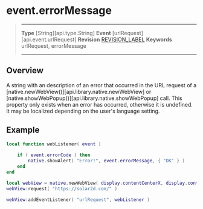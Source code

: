 
# event.errorMessage

> --------------------- ------------------------------------------------------------------------------------------
> __Type__              [String][api.type.String]
> __Event__             [urlRequest][api.event.urlRequest]
> __Revision__          [REVISION_LABEL](REVISION_URL)
> __Keywords__          urlRequest, errorMessage
> --------------------- ------------------------------------------------------------------------------------------

## Overview

A string with an description of an error that occurred in the URL request of a [native.newWebView()][api.library.native.newWebView] or [native.showWebPopup()][api.library.native.showWebPopup] call. This property only exists when an error has occurred, otherwise it is undefined. It may be localized depending on the user's language setting.

## Example
 
`````lua
local function webListener( event )
 
    if ( event.errorCode ) then
        native.showAlert( "Error!", event.errorMessage, { "OK" } )
    end
end

local webView = native.newWebView( display.contentCenterX, display.contentCenterY, 320, 480 )
webView:request( "https://solar2d.com/" )

webView:addEventListener( "urlRequest", webListener )
`````
